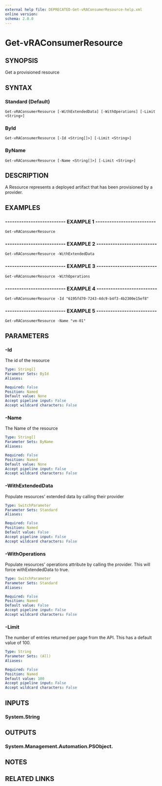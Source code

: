 ```yaml
---
external help file: DEPRECATED-Get-vRAConsumerResource-help.xml
online version: 
schema: 2.0.0
---
```


# Get-vRAConsumerResource

## SYNOPSIS
Get a provisioned resource

## SYNTAX

### Standard (Default)
```
Get-vRAConsumerResource [-WithExtendedData] [-WithOperations] [-Limit <String>]
```

### ById
```
Get-vRAConsumerResource [-Id <String[]>] [-Limit <String>]
```

### ByName
```
Get-vRAConsumerResource [-Name <String[]>] [-Limit <String>]
```

## DESCRIPTION
A Resource represents a deployed artifact that has been provisioned by a provider.

## EXAMPLES

### -------------------------- EXAMPLE 1 --------------------------
```
Get-vRAConsumerResource
```

### -------------------------- EXAMPLE 2 --------------------------
```
Get-vRAConsumerResource -WithExtendedData
```

### -------------------------- EXAMPLE 3 --------------------------
```
Get-vRAConsumerResource -WithOperations
```

### -------------------------- EXAMPLE 4 --------------------------
```
Get-vRAConsumerResource -Id "6195fd70-7243-4dc9-b4f3-4b2300e15ef8"
```

### -------------------------- EXAMPLE 5 --------------------------
```
Get-vRAConsumerResource -Name "vm-01"
```

## PARAMETERS

### -Id
The id of the resource

```yaml
Type: String[]
Parameter Sets: ById
Aliases: 

Required: False
Position: Named
Default value: None
Accept pipeline input: False
Accept wildcard characters: False
```

### -Name
The Name of the resource

```yaml
Type: String[]
Parameter Sets: ByName
Aliases: 

Required: False
Position: Named
Default value: None
Accept pipeline input: False
Accept wildcard characters: False
```

### -WithExtendedData
Populate resources' extended data by calling their provider

```yaml
Type: SwitchParameter
Parameter Sets: Standard
Aliases: 

Required: False
Position: Named
Default value: False
Accept pipeline input: False
Accept wildcard characters: False
```

### -WithOperations
Populate resources' operations attribute by calling the provider.
This will force withExtendedData to true.

```yaml
Type: SwitchParameter
Parameter Sets: Standard
Aliases: 

Required: False
Position: Named
Default value: False
Accept pipeline input: False
Accept wildcard characters: False
```

### -Limit
The number of entries returned per page from the API.
This has a default value of 100.

```yaml
Type: String
Parameter Sets: (All)
Aliases: 

Required: False
Position: Named
Default value: 100
Accept pipeline input: False
Accept wildcard characters: False
```

## INPUTS

### System.String

## OUTPUTS

### System.Management.Automation.PSObject.

## NOTES

## RELATED LINKS

